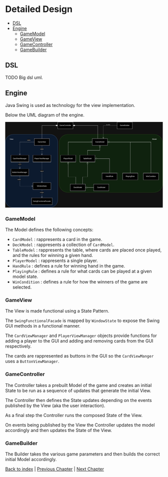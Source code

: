 # Detailed Design

- [DSL](#dsl)
- [Engine](#engine)
  - [GameModel](#gamemodel)
  - [GameView](#gameview)
  - [GameController](#gamecontroller)
  - [GameBuilder](#gamebuilder)

## DSL

TODO Big dsl uml.

## Engine

Java Swing is used as technology for the view implementation.

Below the UML diagram of the engine.

![engine](../uml/engine.png)

### GameModel

The Model defines the following concepts:

- `CardModel` : rappresents a card in the game.
- `DeckModel` : rappresents a collection of `CardModel`.
- `TableModel` : rappresents the table, where cards are placed once played, and the rules for winning a given hand.
- `PlayerModel` : rappresents a single player.
- `HandRule` : defines a rule for winning hand in the game.
- `PlayingRule` : defines a rule for what cards can be played at a given model state.
- `WinCondition` : defines a rule for how the winners of the game are selected.

### GameView

The View is made functional using a State Pattern.

The `SwingFunctionalFacade` is mapped by `WindowState` to expose the Swing GUI methods in a functional manner.

The `CardViewManager` and `PlayerViewManager` objects provide functions for adding a player to the GUI and adding and removing cards from the GUI respectively.

The cards are rappresented as buttons in the GUI so the `CardViewManger` uses a `ButtonViewManager`.

### GameController

The Controller takes a prebuilt Model of the game and creates an initial State to be run as a sequence of updates that generate the initial View.

The Controller then defines the State updates depending on the events published by the View (aka the user interaction).

As a final step the Controller runs the composed State of the View.

On events being published by the View the Controller updates the model accordingly and then updates the State of the View.

### GameBuilder

The Builder takes the various game parameters and then builds the correct initial Model accordingly.

[Back to index](../index.md) |
[Previous Chapter](../4_architectural_design/index.md) |
[Next Chapter](../6_implementation/index.md)
